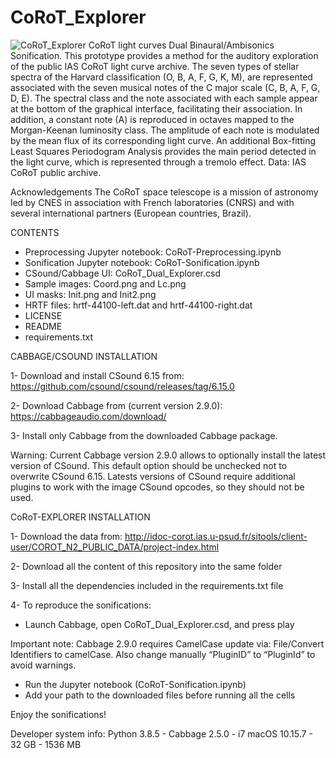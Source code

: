 # CoRoT_Explorer
![CoRoT_Explorer](https://github.com/AuditoryVO/CoRoT_Explorer/assets/144262864/ae63f3ef-0b69-4162-908c-bc7835732f85)
CoRoT light curves Dual Binaural/Ambisonics Sonification. 
This prototype provides a method for the auditory exploration of the public IAS CoRoT light curve archive. The seven types of stellar spectra of the Harvard classification (O, B, A, F, G, K, M), are represented associated with the seven musical notes of the C major scale (C, B, A, F, G, D, E). The spectral class and the note associated with each sample appear at the bottom of the graphical interface, facilitating their association. In addition, a constant note (A) is reproduced in octaves mapped to the Morgan-Keenan luminosity class. The amplitude of each note is modulated by the mean flux of its corresponding light curve. An additional Box-fitting Least Squares Periodogram Analysis provides the main period detected in the light curve, which is represented through a tremolo effect. Data: IAS CoRoT public archive.

Acknowledgements
The CoRoT space telescope is a mission of astronomy led by CNES in association with French laboratories (CNRS) and with several international partners (European countries, Brazil).

CONTENTS

- Preprocessing Jupyter notebook: CoRoT-Preprocessing.ipynb
- Sonification Jupyter notebook: CoRoT-Sonification.ipynb
- CSound/Cabbage UI: CoRoT_Dual_Explorer.csd
- Sample images: Coord.png and Lc.png
- UI masks: Init.png and Init2.png
- HRTF files: hrtf-44100-left.dat and hrtf-44100-right.dat
- LICENSE
- README
- requirements.txt

CABBAGE/CSOUND INSTALLATION

1- Download and install CSound 6.15 from: https://github.com/csound/csound/releases/tag/6.15.0

2- Download Cabbage from (current version 2.9.0): https://cabbageaudio.com/download/ 

3- Install only Cabbage from the downloaded Cabbage package.

   Warning: Current Cabbage version 2.9.0 allows to optionally install the latest version of CSound. This default option should be unchecked not to overwrite CSound 6.15.
   Latests versions of CSound require additional plugins to work with the image CSound opcodes, so they should not be used.


CoRoT-EXPLORER INSTALLATION

1- Download the data from: http://idoc-corot.ias.u-psud.fr/sitools/client-user/COROT_N2_PUBLIC_DATA/project-index.html

2- Download all the content of this repository into the same folder

3- Install all the dependencies included in the requirements.txt file

4- To reproduce the sonifications:
   - Launch Cabbage, open CoRoT_Dual_Explorer.csd, and press play
   
   Important note: Cabbage 2.9.0 requires CamelCase update via: File/Convert Identifiers to camelCase. Also change manually “PluginID” to “PluginId” to avoid warnings.

   - Run the Jupyter notebook (CoRoT-Sonification.ipynb)
   - Add your path to the downloaded files before running all the cells

Enjoy the sonifications!

Developer system info: Python 3.8.5 - Cabbage 2.5.0 - i7 macOS 10.15.7 - 32 GB - 1536 MB

